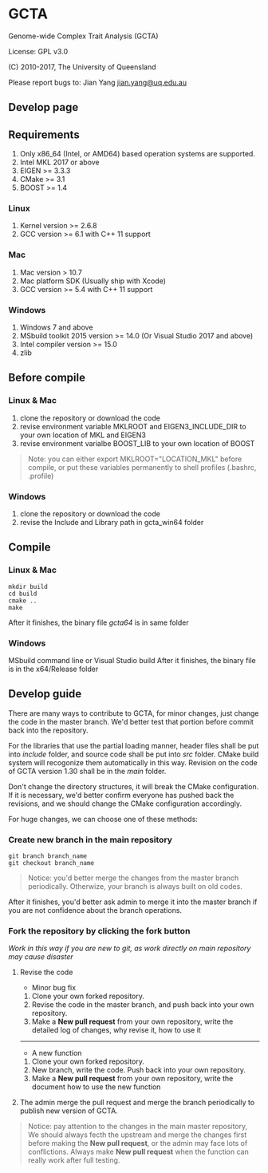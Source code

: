 # GCTA
Genome-wide Complex Trait Analysis (GCTA)

License: GPL v3.0

(C) 2010-2017, The University of Queensland

Please report bugs to: Jian Yang <jian.yang@uq.edu.au>

## **Develop page**

## Requirements
1. Only x86\_64 (Intel, or AMD64) based operation systems are supported. 
2. Intel MKL 2017 or above
3. EIGEN >= 3.3.3 
4. CMake >= 3.1
5. BOOST >= 1.4
### Linux
1. Kernel version >= 2.6.8
2. GCC version >= 6.1 with C++ 11 support
### Mac
1. Mac version > 10.7
2. Mac platform SDK (Usually ship with Xcode)
3. GCC version >= 5.4 with C++ 11 support
### Windows
1. Windows 7 and above
2. MSbuild toolkit 2015 version >= 14.0 (Or Visual Studio 2017 and above)
3. Intel compiler version >= 15.0
4. zlib


## Before compile
### Linux & Mac
1. clone the repository or download the code
2. revise environment variable  MKLROOT and EIGEN3\_INCLUDE\_DIR to your own location of MKL and EIGEN3
3. revise environment varialbe BOOST\_LIB to your own location of BOOST 

> Note: you can either export MKLROOT="LOCATION\_MKL" before compile, or put these variables permanently to shell profiles (.bashrc, .profile)

### Windows
1. clone the repository or download the code
2. revise the Include and Library path in gcta\_win64 folder

## Compile
### Linux & Mac
```
mkdir build
cd build
cmake ..
make
```
After it finishes, the binary file *gcta64* is in same folder

### Windows
MSbuild command line or Visual Studio build
After it finishes, the binary file is in the x64/Release folder

## Develop guide
There are many ways to contribute to GCTA, for minor changes, just change the code in the master branch. We'd better test that portion before commit back into the repository. 

For the libraries that use the partial loading manner, header files shall be put into *include* folder, and source code shall be put into *src* folder. CMake build system will recogonize them automatically in this way. Revision on the code of GCTA version 1.30 shall be in the *main* folder.

Don't change the directory structures, it will break the CMake configuration. If it is necessary, we'd better confirm everyone has pushed back the revisions, and we should change the CMake configuration accordingly. 

For huge changes, we can choose one of these methods: 
### Create new branch in the main repository
```
git branch branch_name
git checkout branch_name
```

> Notice: you'd better merge the changes from the master branch periodically. Otherwize, your branch is always built on old codes.

After it finishes, you'd better ask admin to merge it into the master branch if you are not confidence about the branch operations.

### Fork the repository by clicking the fork button
*Work in this way if you are new to git, as work directly on main repository may cause disaster*
1. Revise the code 
    * Minor bug fix
    1. Clone your own forked repository.
    2. Revise the code in the master branch, and push back into your own repository.
    3. Make a **New pull request** from your own repository, write the detailed log of changes, why revise it, how to use it
    
    ---

    * A new function
    1. Clone your own forked repository.
    2. New branch, write the code. Push back into your own repository.
    3. Make a **New pull request** from your own repository, write the document how to use the new function

2. The admin merge the pull request and merge the branch periodically to publish new version of GCTA. 


> Notice: pay attention to the changes in the main master repository,
> We should always fecth the upstream and merge the changes first before making the **New pull request**,
> or the admin may face lots of conflictions.
> Always make **New pull request** when the function can really work after full testing.
